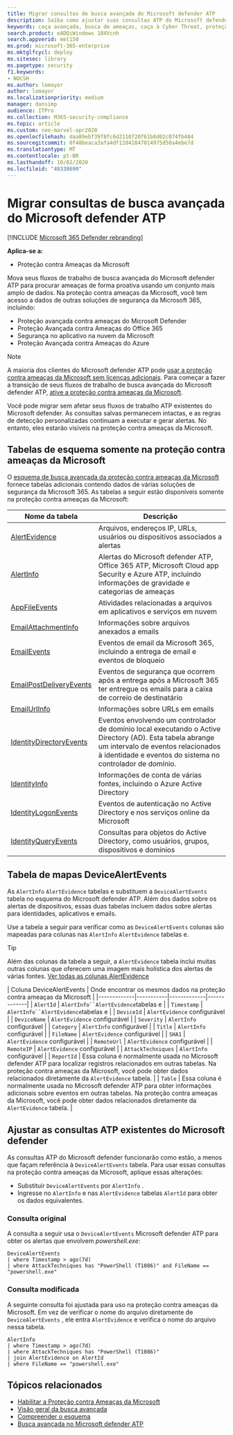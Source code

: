 ```yaml
---
title: Migrar consultas de busca avançada do Microsoft defender ATP
description: Saiba como ajustar suas consultas ATP do Microsoft defender para que você possa usá-las na proteção contra ameaças da Microsoft
keywords: caça avançada, busca de ameaças, caça à Cyber Threat, proteção de ameaças da Microsoft, Microsoft 365, MTP, M365, Microsoft defender ATP, mdatp, pesquisa, consulta, telemetria, detecções personalizadas, esquema, Kusto, Microsoft 365, mapeamento
search.product: eADQiWindows 10XVcnh
search.appverid: met150
ms.prod: microsoft-365-enterprise
ms.mktglfcycl: deploy
ms.sitesec: library
ms.pagetype: security
f1.keywords:
- NOCSH
ms.author: lomayor
author: lomayor
ms.localizationpriority: medium
manager: dansimp
audience: ITPro
ms.collection: M365-security-compliance
ms.topic: article
ms.custom: seo-marvel-apr2020
ms.openlocfilehash: daa89ebf39f8fc6d2110720f61b8d02c074fb484
ms.sourcegitcommit: 0f48beaca3afa4df12d41847014975d50a4ebe7d
ms.translationtype: MT
ms.contentlocale: pt-BR
ms.lasthandoff: 10/02/2020
ms.locfileid: "48338690"
---
```

# <a name="migrate-advanced-hunting-queries-from-microsoft-defender-atp"></a>Migrar consultas de busca avançada do Microsoft defender ATP

[!INCLUDE [Microsoft 365 Defender rebranding](../includes/microsoft-defender.md)]

**Aplica-se a:**
- Proteção contra Ameaças da Microsoft

Mova seus fluxos de trabalho de busca avançada do Microsoft defender ATP para procurar ameaças de forma proativa usando um conjunto mais amplo de dados. Na proteção contra ameaças da Microsoft, você tem acesso a dados de outras soluções de segurança da Microsoft 365, incluindo:

- Proteção avançada contra ameaças do Microsoft Defender
- Proteção Avançada contra Ameaças do Office 365
- Segurança no aplicativo na nuvem da Microsoft
- Proteção Avançada contra Ameaças do Azure

>[!NOTE]
>A maioria dos clientes do Microsoft defender ATP pode [usar a proteção contra ameaças da Microsoft sem licenças adicionais](prerequisites.md#licensing-requirements). Para começar a fazer a transição de seus fluxos de trabalho de busca avançada do Microsoft defender ATP, [ative a proteção contra ameaças da Microsoft](mtp-enable.md).

Você pode migrar sem afetar seus fluxos de trabalho ATP existentes do Microsoft defender. As consultas salvas permanecem intactas, e as regras de detecção personalizadas continuam a executar e gerar alertas. No entanto, eles estarão visíveis na proteção contra ameaças da Microsoft. 

## <a name="schema-tables-in-microsoft-threat-protection-only"></a>Tabelas de esquema somente na proteção contra ameaças da Microsoft
O [esquema de busca avançada da proteção contra ameaças da Microsoft](advanced-hunting-schema-tables.md) fornece tabelas adicionais contendo dados de várias soluções de segurança da Microsoft 365. As tabelas a seguir estão disponíveis somente na proteção contra ameaças da Microsoft:

| Nome da tabela | Descrição |
|------------|-------------|
| [AlertEvidence](advanced-hunting-alertevidence-table.md) | Arquivos, endereços IP, URLs, usuários ou dispositivos associados a alertas |
| [AlertInfo](advanced-hunting-alertinfo-table.md) | Alertas do Microsoft defender ATP, Office 365 ATP, Microsoft Cloud app Security e Azure ATP, incluindo informações de gravidade e categorias de ameaças  |
| [AppFileEvents](advanced-hunting-appfileevents-table.md) | Atividades relacionadas a arquivos em aplicativos e serviços em nuvem |
| [EmailAttachmentInfo](advanced-hunting-emailattachmentinfo-table.md) | Informações sobre arquivos anexados a emails |
| [EmailEvents](advanced-hunting-emailevents-table.md) | Eventos de email da Microsoft 365, incluindo a entrega de email e eventos de bloqueio |
| [EmailPostDeliveryEvents](advanced-hunting-emailpostdeliveryevents-table.md) | Eventos de segurança que ocorrem após a entrega após a Microsoft 365 ter entregue os emails para a caixa de correio de destinatário |
| [EmailUrlInfo](advanced-hunting-emailurlinfo-table.md) | Informações sobre URLs em emails |
| [IdentityDirectoryEvents](advanced-hunting-identitydirectoryevents-table.md) | Eventos envolvendo um controlador de domínio local executando o Active Directory (AD). Esta tabela abrange um intervalo de eventos relacionados à identidade e eventos do sistema no controlador de domínio. |
| [IdentityInfo](advanced-hunting-identityinfo-table.md) | Informações de conta de várias fontes, incluindo o Azure Active Directory |
| [IdentityLogonEvents](advanced-hunting-identitylogonevents-table.md) | Eventos de autenticação no Active Directory e nos serviços online da Microsoft |
| [IdentityQueryEvents](advanced-hunting-identityqueryevents-table.md) | Consultas para objetos do Active Directory, como usuários, grupos, dispositivos e domínios |

## <a name="map-devicealertevents-table"></a>Tabela de mapas DeviceAlertEvents
As `AlertInfo` `AlertEvidence` tabelas e substituem a `DeviceAlertEvents` tabela no esquema do Microsoft defender ATP. Além dos dados sobre os alertas de dispositivos, essas duas tabelas incluem dados sobre alertas para identidades, aplicativos e emails.

Use a tabela a seguir para verificar como as `DeviceAlertEvents` colunas são mapeadas para colunas nas `AlertInfo` `AlertEvidence` tabelas e.

>[!TIP]
>Além das colunas da tabela a seguir, a `AlertEvidence` tabela inclui muitas outras colunas que oferecem uma imagem mais holística dos alertas de várias fontes. [Ver todas as colunas AlertEvidence](advanced-hunting-alertevidence-table.md) 

| Coluna DeviceAlertEvents | Onde encontrar os mesmos dados na proteção contra ameaças da Microsoft |
|-------------|-----------|-------------|-------------|
| `AlertId` | `AlertInfo``AlertEvidence`tabelas e |
| `Timestamp` | `AlertInfo``AlertEvidence`tabelas e |
| `DeviceId` | `AlertEvidence` configurável |
| `DeviceName` | `AlertEvidence` configurável |
| `Severity` | `AlertInfo` configurável |
| `Category` | `AlertInfo` configurável |
| `Title` | `AlertInfo` configurável |
| `FileName` | `AlertEvidence` configurável |
| `SHA1` | `AlertEvidence` configurável |
| `RemoteUrl` | `AlertEvidence` configurável |
| `RemoteIP` | `AlertEvidence` configurável |
| `AttackTechniques` | `AlertInfo` configurável |
| `ReportId` | Essa coluna é normalmente usada no Microsoft defender ATP para localizar registros relacionados em outras tabelas. Na proteção contra ameaças da Microsoft, você pode obter dados relacionados diretamente da `AlertEvidence` tabela. |
| `Table` | Essa coluna é normalmente usada no Microsoft defender ATP para obter informações adicionais sobre eventos em outras tabelas. Na proteção contra ameaças da Microsoft, você pode obter dados relacionados diretamente da `AlertEvidence` tabela. |

## <a name="adjust-existing-microsoft-defender-atp-queries"></a>Ajustar as consultas ATP existentes do Microsoft defender
As consultas ATP do Microsoft defender funcionarão como estão, a menos que façam referência à `DeviceAlertEvents` tabela. Para usar essas consultas na proteção contra ameaças da Microsoft, aplique essas alterações:

- Substituir `DeviceAlertEvents` por `AlertInfo` .
- Ingresse no `AlertInfo` e nas `AlertEvidence` tabelas `AlertId` para obter os dados equivalentes.

### <a name="original-query"></a>Consulta original
A consulta a seguir usa o `DeviceAlertEvents` Microsoft defender ATP para obter os alertas que envolvem _powershell.exe_:

```kusto
DeviceAlertEvents
| where Timestamp > ago(7d) 
| where AttackTechniques has "PowerShell (T1086)" and FileName == "powershell.exe"
```
### <a name="modified-query"></a>Consulta modificada
A seguinte consulta foi ajustada para uso na proteção contra ameaças da Microsoft. Em vez de verificar o nome do arquivo diretamente de `DeviceAlertEvents` , ele entra `AlertEvidence` e verifica o nome do arquivo nessa tabela.

```kusto
AlertInfo 
| where Timestamp > ago(7d) 
| where AttackTechniques has "PowerShell (T1086)" 
| join AlertEvidence on AlertId
| where FileName == "powershell.exe"
```

## <a name="related-topics"></a>Tópicos relacionados
- [Habilitar a Proteção contra Ameaças da Microsoft](advanced-hunting-query-language.md)
- [Visão geral da busca avançada](advanced-hunting-overview.md)
- [Compreender o esquema](advanced-hunting-schema-tables.md)
- [Busca avançada no Microsoft defender ATP](https://docs.microsoft.com/windows/security/threat-protection/microsoft-defender-atp/advanced-hunting-overview)